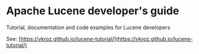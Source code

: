 # Apache Lucene developer's guide

Tutorial, documentation and code examples for Lucene developers

See: [https://vkroz.github.io/lucene-tutorial/](https://vkroz.github.io/lucene-tutorial/)
